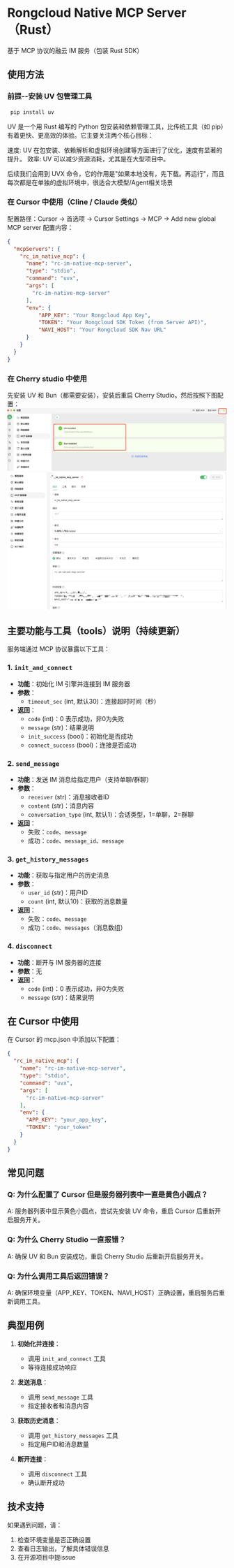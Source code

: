 # Rongcloud Native MCP Server（Rust）

基于 MCP 协议的融云 IM 服务（包装 Rust SDK）

## 使用方法

### 前提--安装 UV 包管理工具

```bash
 pip install uv 
```

UV 是一个用 Rust 编写的 Python 包安装和依赖管理工具，比传统工具（如 pip）有着更快、更高效的体验。它主要关注两个核心目标：

速度: UV 在包安装、依赖解析和虚拟环境创建等方面进行了优化，速度有显著的提升。
效率: UV 可以减少资源消耗，尤其是在大型项目中。

后续我们会用到 UVX 命令，它的作用是"如果本地没有，先下载。再运行"，而且每次都是在单独的虚拟环境中，很适合大模型/Agent相关场景

### 在 Cursor 中使用（Cline / Claude 类似）

配置路径：Cursor -> 首选项 -> Cursor Settings -> MCP -> Add new global MCP server
配置内容：

```json
{
  "mcpServers": {
    "rc_im_native_mcp": {
      "name": "rc-im-native-mcp-server",
      "type": "stdio",
      "command": "uvx",
      "args": [
        "rc-im-native-mcp-server"
      ],
      "env": {
          "APP_KEY": "Your Rongcloud App Key",
          "TOKEN": "Your Rongcloud SDK Token (from Server API)",
          "NAVI_HOST": "Your Rongcloud SDK Nav URL"
      }
    }
  }
}

```

### 在 Cherry studio 中使用

先安装 UV 和 Bun（都需要安装），安装后重启 Cherry Studio。然后按照下图配置：
![Cherry Studio 界面示例](readme_img/cherry-studio-0.png)
![Cherry Studio 界面示例](readme_img/cherry-studio.png)

## 主要功能与工具（tools）说明（持续更新）

服务端通过 MCP 协议暴露以下工具：

### 1. `init_and_connect`

- **功能**：初始化 IM 引擎并连接到 IM 服务器
- **参数**：
  - `timeout_sec` (int, 默认30)：连接超时时间（秒）
- **返回**：
  - `code` (int)：0 表示成功，非0为失败
  - `message` (str)：结果说明
  - `init_success` (bool)：初始化是否成功
  - `connect_success` (bool)：连接是否成功

### 2. `send_message`

- **功能**：发送 IM 消息给指定用户（支持单聊/群聊）
- **参数**：
  - `receiver` (str)：消息接收者ID
  - `content` (str)：消息内容
  - `conversation_type` (int, 默认1)：会话类型，1=单聊，2=群聊
- **返回**：
  - 失败：`code`、`message`
  - 成功：`code`、`message_id`、`message`

### 3. `get_history_messages`

- **功能**：获取与指定用户的历史消息
- **参数**：
  - `user_id` (str)：用户ID
  - `count` (int, 默认10)：获取的消息数量
- **返回**：
  - 失败：`code`、`message`
  - 成功：`code`、`messages`（消息数组）

### 4. `disconnect`

- **功能**：断开与 IM 服务器的连接
- **参数**：无
- **返回**：
  - `code` (int)：0 表示成功，非0为失败
  - `message` (str)：结果说明

## 在 Cursor 中使用

在 Cursor 的 mcp.json 中添加以下配置：

```json
{
  "rc_im_native_mcp": {
    "name": "rc-im-native-mcp-server",
    "type": "stdio",
    "command": "uvx",
    "args": [
      "rc-im-native-mcp-server"
    ],
    "env": {
      "APP_KEY": "your_app_key",
      "TOKEN": "your_token"
    }
  }
}
```

## 常见问题

### Q: 为什么配置了 Cursor 但是服务器列表中一直是黄色小圆点？

A: 服务器列表中显示黄色小圆点，尝试先安装 UV 命令，重启 Cursor 后重新开启服务开关。

### Q: 为什么 Cherry Studio 一直报错？

A: 确保 UV 和 Bun 安装成功，重启 Cherry Studio 后重新开启服务开关。

### Q: 为什么调用工具后返回错误？

A: 确保环境变量（APP_KEY、TOKEN、NAVI_HOST）正确设置，重启服务后重新调用工具。

## 典型用例

1. **初始化并连接**：
   - 调用 `init_and_connect` 工具
   - 等待连接成功响应

2. **发送消息**：
   - 调用 `send_message` 工具
   - 指定接收者和消息内容

3. **获取历史消息**：
   - 调用 `get_history_messages` 工具
   - 指定用户ID和消息数量

4. **断开连接**：
   - 调用 `disconnect` 工具
   - 确认断开成功

## 技术支持

如果遇到问题，请：

1. 检查环境变量是否正确设置
2. 查看日志输出，了解具体错误信息
3. 在开源项目中提issue
